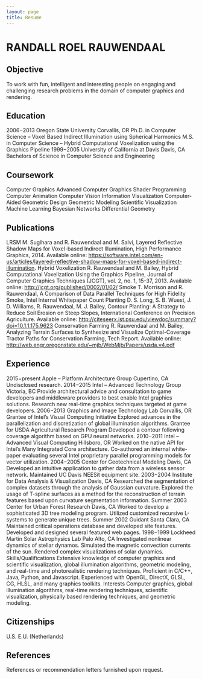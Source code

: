 ```yaml
---
layout: page
title: Resume
---
```



# RANDALL ROEL RAUWENDAAL
## Objective
To work with fun, intelligent and interesting people on engaging and challenging research problems in the domain of computer graphics and rendering.
## Education
2006−2013	Oregon State University	Corvallis, OR
Ph.D. in Computer Science – Voxel Based Indirect Illumination using Spherical Harmonics
M.S. in Computer Science – Hybrid Computational Voxelization using the Graphics Pipeline
1999−2005	University of California at Davis	Davis, CA
Bachelors of Science in Computer Science and Engineering
## Coursework
Computer Graphics
Advanced Computer Graphics
Shader Programming
Computer Animation
Computer Vision
Information Visualization
Computer-Aided Geometric Design
Geometric Modeling
Scientific Visualization
Machine Learning
Bayesian Networks
Differential Geometry
## Publications
LRSM	M. Sugihara and R. Rauwendaal and M. Salvi, Layered Reflective Shadow Maps for Voxel-based Indirect Illumination, High Performance Graphics, 2014. Available online: https://software.intel.com/en-us/articles/layered-reflective-shadow-maps-for-voxel-based-indirect-illumination.
Hybrid Voxelization	R. Rauwendaal and M. Bailey, Hybrid Computational Voxelization Using the Graphics Pipeline, Journal of Computer Graphics Techniques (JCGT), vol. 2, no. 1, 15-37, 2013. Available online: http://jcgt.org/published/0002/01/02/
Smoke	T. Morrison and R. Rauwendaal, A Comparison of Data Parallel Techniques for High Fidelity Smoke, Intel Internal Whitepaper
Count Planting	D. S. Long, S. B. Wuest, J. D. Williams, R. Rauwendaal, M. J. Bailey, Contour Planting: A Strategy to Reduce Soil Erosion on Steep Slopes, International Conference on Precision Agriculture. Available online: http://citeseerx.ist.psu.edu/viewdoc/summary?doi=10.1.1.175.9623
Conservation Farming	R. Rauwendaal and M. Bailey, Analyzing Terrain Surfaces to Synthesize and Visualize Optimal-Coverage Tractor Paths for Conservation Farming, Tech Report. Available online: http://web.engr.oregonstate.edu/~mjb/WebMjb/Papers/usda.v4.pdf
## Experience
2015−present	Apple – Platform Architecture Group	Cupertino, CA
Undisclosed research.
2014−2015	Intel – Advanced Technology Group	Victoria, BC
Provide architectural advice and consultation to game developers and middleware providers to best enable Intel graphics solutions.
Research new real-time graphics techniques targeted at game developers.
2006−2013	Graphics and Image Technology Lab	Corvallis, OR
Grantee of Intel’s Visual Computing Initiative
Explored advances in the parallelization and discretization of global illumination algorithms.
Grantee for USDA Agricultural Research Program
Developed a contour following coverage algorithm based on GPU neural networks.
2010−2011	Intel – Advanced Visual Computing	Hillsboro, OR
Worked on the native API for Intel’s Many Integrated Core architecture.
Co-authored an internal white-paper evaluating several Intel proprietary parallel programming models for vector utilization.
2004−2005	Center for Geotechnical Modeling	Davis, CA
Developed an intuitive application to gather data from a wireless sensor network.
Maintained UC Davis NEESit equipment site.
2003−2004	Institute for Data Analysis & Visualization	Davis, CA
Researched the segmentation of complex datasets through the analysis of Gaussian curvature.
Explored the usage of T-spline surfaces as a method for the reconstruction of terrain features based upon curvature segmentation information.
Summer 2003	Center for Urban Forest Research	Davis, CA
Worked to develop a sophisticated 3D tree modeling program.
Utilized customized recursive L-systems to generate unique trees.
Summer 2002	Guidant	Santa Clara, CA
Maintained critical operations database and developed site features.
Developed and designed several featured web pages.
1998−1999	Lockheed Martin Solar Astrophysics Lab	Palo Alto, CA
Investigated nonlinear dynamics of stellar dynamos.
Simulated the magnetic convection currents of the sun.
Rendered complex visualizations of solar dynamics.
Skills/Qualifications
Extensive knowledge of computer graphics and scientific visualization, global illumination algorithms, geometric modeling, and real-time and photorealistic rendering techniques.
Proficient in C/C++, Java, Python, and Javascript.
Experienced with OpenGL, DirectX, GLSL, CG, HLSL, and many graphics toolkits.
Interests
Computer graphics, global illumination algorithms, real-time rendering techniques, scientific visualization, physically based rendering techniques, and geometric modeling.
## Citizenships
U.S.
E.U. (Netherlands)
## References
References or recommendation letters furnished upon request.